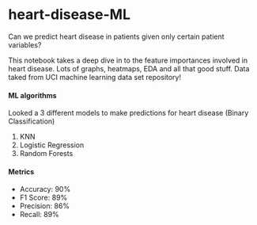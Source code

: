 # heart-disease-ML

Can we predict heart disease in patients given only certain patient variables? 

This notebook takes a deep dive in to the feature importances involved in heart disease. Lots of graphs, heatmaps, EDA and all that good stuff. 
Data taked from UCI machine learning data set repository!

#### ML algorithms
Looked a 3 different models to make predictions for heart disease (Binary Classification)
  1. KNN
  2. Logistic Regression
  3. Random Forests
  
  
#### Metrics
* Accuracy: 90%
* F1 Score: 89%
* Precision: 86%
* Recall: 89%
